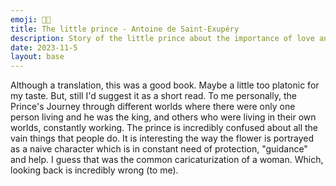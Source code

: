 ```yaml
---
emoji: 🤴🏻
title: The little prince - Antoine de Saint-Exupéry
description: Story of the little prince about the importance of love and being creative.
date: 2023-11-5
layout: base
---
```


Although a translation, this was a good book.
Maybe a little too platonic for my taste. But, still I'd suggest it as a short read.
To me personally, the Prince's Journey through different worlds where there were only one person living and he was the king, and others who were living in their own worlds, constantly working. The prince is incredibly confused about all the vain things that people do.
It is interesting the way the flower is portrayed as a naive character which is in constant need of protection, "guidance" and help. I guess that was the common caricaturization of a woman. Which, looking back is incredibly wrong (to me).
